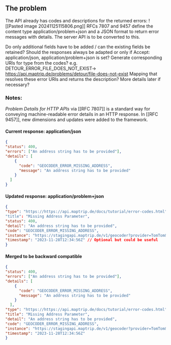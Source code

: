 ## The problem
The API already has codes and descriptions for the returned errors:
![[Pasted image 20241125115806.png]]
RFCs 7807 and 9457 define the content type application/problem+json and a JSON format to return error messages with details. The server API is to be converted to this.

Do only additional fields have to be added / can the existing fields be retained?
Should the responses always be adapted or only if Accept: application/json, application/problem+json is set?
Generate corresponding URIs for type from the codes? e.g. DETOUR_ERROR_FILE_DOES_NOT_EXIST-> https://api.maptrip.de/problems/detour/file-does-not-exist
Mapping that resolves these error URIs and returns the description? More details later if necessary?


### Notes:
*Problem Details for HTTP APIs* via [[RFC 7807]] is a standard way for conveying machine-readable error details in an HTTP response. In [[RFC 9457]], new dimensions and updates were added to the framework. 


#### Current response: application/json
```json
{ 
"status": 400, 
"errors": ["An address string has to be provided"], 
"details": [ 
	{ 
	  "code": "GEOCODER_ERROR_MISSING_ADDRESS", 
	  "message": "An address string has to be provided" 
	}
  ] 
}
```

#### Updated response: application/problem+json
```json
{
"type": "https://https://api.maptrip.de/docs/tutorial/error-codes.html", // individual error code pages would need to be implemented eventually. General errors that are self-explanatory would lead to about:blank. Absolute URIs are recommended
"title": "Missing Address Parameter",
"status": 400,
"detail": "An address string has to be provided",
"code": "GEOCODER_ERROR_MISSING_ADDRESS",
"instance": "https://stagingapi.maptrip.de/v1/geocoder?provider=TomTom&address=%20&country=DEU&limit=1",
"timestamp": "2023-11-28T12:34:56Z" // Optional but could be useful
}
```

#### Merged to be backward compatible 
```json
{
"status": 400, 
"errors": ["An address string has to be provided"], 
"details": [ 
	{ 
	  "code": "GEOCODER_ERROR_MISSING_ADDRESS", 
	  "message": "An address string has to be provided" 
	}
  ], 
"type": "https://https://api.maptrip.de/docs/tutorial/error-codes.html",
"title": "Missing Address Parameter",
"detail": "An address string has to be provided",
"code": "GEOCODER_ERROR_MISSING_ADDRESS",
"instance": "https://stagingapi.maptrip.de/v1/geocoder?provider=TomTom&address=%20&country=DEU&limit=1",
"timestamp": "2023-11-28T12:34:56Z" 
}
```